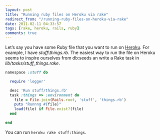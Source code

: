 ```yaml
---
layout: post
title: "Running ruby files on Heroku via rake"
redirect_from: "/running-ruby-files-on-heroku-via-rake"
date: 2011-02-11 04:33:57
tags: [rake, heroku, rails, ruby]
comments: true
---
```

Let’s say you have some Ruby file that you want to run on [Heroku](http://heroku.com/). For example, I have _stuff\things.rb_. The easiest way to run the file on Heroku seems to inspire ourselves from db:seeds an write a Rake task in _lib/tasks/stuff_things.rake_.

```ruby
namespace :stuff do

  require 'logger'

  desc 'Run stuff/things.rb'
  task :things => :environment do
    file = File.join(Rails.root, 'stuff', 'things.rb')
    puts "Runnng #{file}"
    load(file) if File.exist?(file)
  end

end
```

You can run `heroku rake stuff:things`.

